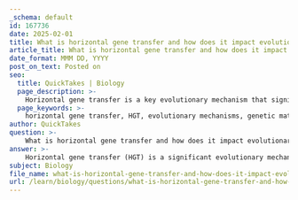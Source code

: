 ```yaml
---
_schema: default
id: 167736
date: 2025-02-01
title: What is horizontal gene transfer and how does it impact evolutionary processes?
article_title: What is horizontal gene transfer and how does it impact evolutionary processes?
date_format: MMM DD, YYYY
post_on_text: Posted on
seo:
  title: QuickTakes | Biology
  page_description: >-
    Horizontal gene transfer is a key evolutionary mechanism that significantly impacts genetic diversity, complicates phylogenetic analysis, and drives evolutionary innovations among organisms, particularly in prokaryotes.
  page_keywords: >-
    horizontal gene transfer, HGT, evolutionary mechanisms, genetic material transfer, prokaryotes, transformation, transduction, conjugation, phylogenetic trees, genetic diversity, evolutionary innovations, antibiotic resistance, classification systems, molecular evidence, morphological evidence, biodiversity
author: QuickTakes
question: >-
    What is horizontal gene transfer and how does it impact evolutionary processes?
answer: >-
    Horizontal gene transfer (HGT) is a significant evolutionary mechanism that involves the transfer of genetic material between organisms in a manner that is not through traditional reproduction. This process is particularly prevalent among prokaryotes, such as bacteria, and can occur through various means, including transformation, transduction, and conjugation.\n\n### Impact on Evolutionary Processes\n\n1. **Complication of Phylogenetic Trees**: HGT can blur the lines of evolutionary relationships by allowing genes to be shared across different lineages. This complicates the construction of phylogenetic trees, which are traditionally based on the assumption that genetic material is passed down vertically from parent to offspring. As a result, HGT can lead to misleading interpretations of evolutionary history, as it may appear that unrelated organisms are more closely related than they actually are.\n\n2. **Genetic Diversity**: HGT contributes to genetic diversity within populations. By acquiring new genes from different species, organisms can gain advantageous traits that enhance their survival and adaptability in changing environments. This can lead to rapid evolutionary changes, especially in microbial populations.\n\n3. **Evolutionary Innovations**: HGT can facilitate the emergence of new functions and traits that may not arise through traditional mutation and selection processes. For example, antibiotic resistance in bacteria is often spread through HGT, allowing for the rapid adaptation of bacterial populations to antibiotic treatments.\n\n4. **Revisions in Classification Systems**: The recognition of HGT has led to ongoing revisions in our understanding of evolutionary history and species relationships. As genomic data becomes more available, it is increasingly clear that the tree of life is more of a web, with many instances of gene sharing across different branches.\n\n5. **Integration of Molecular and Morphological Evidence**: The complexities introduced by HGT highlight the importance of integrating both molecular and morphological evidence in phylogenetic analysis. This comprehensive approach is crucial for accurately reconstructing evolutionary relationships and understanding the biodiversity of life on Earth.\n\nIn summary, horizontal gene transfer is a powerful evolutionary mechanism that impacts genetic diversity, complicates phylogenetic analysis, and drives evolutionary innovations. Its recognition has led to significant advancements in our understanding of evolutionary processes and the relationships among different organisms.
subject: Biology
file_name: what-is-horizontal-gene-transfer-and-how-does-it-impact-evolutionary-processes.md
url: /learn/biology/questions/what-is-horizontal-gene-transfer-and-how-does-it-impact-evolutionary-processes
---
```


&nbsp;